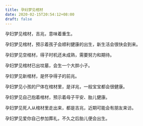 ```yaml
---
title: 孕妇梦见棺材
date: 2020-02-15T20:54:12+08:00
draft: false
---
```


孕妇梦见棺材，吉兆，意味着重生。

孕妇梦见棺材，预示着孩子会顺利健康的出生，新生活会很快会到来。

孕妇梦见空棺材，得子时机还未成熟，需要努力和期待。

孕妇梦见棺材已出坟墓，会生一个大胖小子。

孕妇梦见新棺材，是怀孕得子的前兆。

孕妇梦见小孩的尸体在棺材里，是详兆，一般宝宝都会很健康。

孕妇梦见自己抱着棺材，预示着母子平安、胎儿健康。

孕妇梦见死人从棺材里走出来，都是吉兆，近期可能会有朋友来访。

孕妇梦见爱你自己参加葬礼，不久之后胎儿便会出生。
